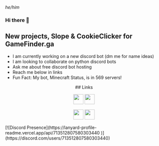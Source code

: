 <i>he/him</i>

### Hi there 👋

## New projects, Slope & CookieClicker for GameFinder.ga

- I am currently working on a new discord bot (dm me for name ideas)
- I am looking to collaborate on python discord bots
- Ask me about free discord bot hosting
- Reach me below in links
- Fun Fact: My bot, Minecraft Status, is in 569 servers!


<div align=center>
  ## Links
  
  <a title="youtube"    href="https://www.youtube.com/channel/UCvnZf6ubXmuYe7RMtmffWHw"             ><img src="https://www.youtube.com/s/desktop/a2ac178f/img/favicon.ico"               width=32 height=32></a>
  <a title="twitch"     href="https://www.twitch.tv/quartzwarior"      ><img src="https://static.twitchcdn.net/assets/favicon-32-e29e246c157142c94346.png"  width=32 height=32></a>
<!--  <a title="osu!"       href="https://osu.ppy.sh/users/"  ><img src="https://osu.ppy.sh/favicon-32x32.png"                                     width=32 height=32></a> -->
  <a title="minecraft"  href="https://mine.ly/QuartzWarrior"    ><img src="https://static.namemc.com/i/favicon-128.png"                              width=32 height=32></a>
  <a title="discord"    href="https://discord.gg/D9uKWv2ec9"      ><img src="https://discord.com/assets/847541504914fd33810e70a0ea73177e.ico"          width=32 height=32></a>
</div>
[![Discord Presence](https://lanyard-profile-readme.vercel.app/api/713512807580303440
                            )](https://discord.com/users/713512807580303440)

<!--
**QuartzWarrior/QuartzWarrior** is a ✨ _special_ ✨ repository because its `README.md` (this file) appears on your GitHub profile.

Here are some ideas to get you started:

- 🔭 I’m currently working on ...
- 🌱 I’m currently learning ...
- 👯 I’m looking to collaborate on ...
- 🤔 I’m looking for help with ...
- 💬 Ask me about ...
- 📫 How to reach me: ...
- 😄 Pronouns: ...
- ⚡ Fun fact: ...
-->
